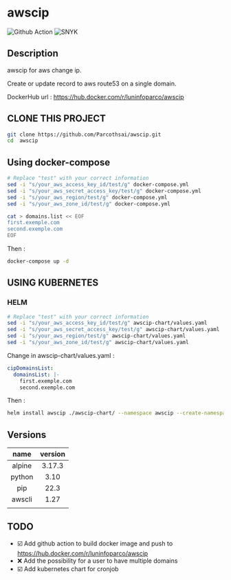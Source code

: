 # awscip

![Github Action](https://github.com/Parcothsai/awscip/actions/workflows/docker_build_multiple_arch.yml/badge.svg?event=push)
![SNYK](https://github.com/Parcothsai/awscip/actions/workflows/snyk_docker_analyse.yml/badge.svg?event=push)


## Description

awscip for aws change ip.

Create or update record to aws route53 on a single domain.

DockerHub url : https://hub.docker.com/r/luninfoparco/awscip

## CLONE THIS PROJECT

```bash
git clone https://github.com/Parcothsai/awscip.git
cd  awscip
```
## Using docker-compose

```bash
# Replace "test" with your correct information
sed -i "s/your_aws_access_key_id/test/g" docker-compose.yml
sed -i "s/your_aws_secret_access_key/test/g" docker-compose.yml
sed -i "s/your_aws_region/test/g" docker-compose.yml
sed -i "s/your_aws_zone_id/test/g" docker-compose.yml

cat > domains.list << EOF 
first.exemple.com
second.exemple.com
EOF
```

Then :
```bash
docker-compose up -d
```

## USING KUBERNETES

### HELM

```bash
# Replace "test" with your correct information
sed -i "s/your_aws_access_key_id/test/g" awscip-chart/values.yaml
sed -i "s/your_aws_secret_access_key/test/g" awscip-chart/values.yaml
sed -i "s/your_aws_region/test/g" awscip-chart/values.yaml
sed -i "s/your_aws_zone_id/test/g" awscip-chart/values.yaml
```

Change in awscip-chart/values.yaml :
```yml
cipDomainsList:
  domainsList: |-
    first.exemple.com
    second.exemple.com
```

Then :
```bash
helm install awscip ./awscip-chart/ --namespace awscip --create-namespace -f ./awscip-chart/values.yaml
```

## Versions

|    name      |     version      |
|:------------:|:----------------:|
|    alpine    |    3.17.3        |
|    python    |    3.10          |
|    pip       |    22.3          |
|    awscli    |    1.27          |
|              |                  |


## TODO

- :ballot_box_with_check: Add github action to build docker image and push to https://hub.docker.com/r/luninfoparco/awscip
- :x: Add the possibility for a user to have multiple domains
- :ballot_box_with_check: Add kubernetes chart for cronjob